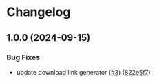 # Changelog

## 1.0.0 (2024-09-15)


### Bug Fixes

* update download link generator ([#3](https://github.com/localdee/asdf-micro/issues/3)) ([822e5f7](https://github.com/localdee/asdf-micro/commit/822e5f72f0fd92d8bf75067d13de24f16811d062))
